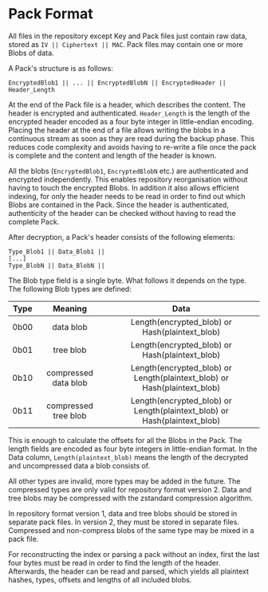 # Pack Format

All files in the repository except Key and Pack files just contain raw data,
stored as `IV || Ciphertext || MAC`. Pack files may contain one or more Blobs of
data.

A Pack's structure is as follows:

`EncryptedBlob1 || ... || EncryptedBlobN || EncryptedHeader || Header_Length`

At the end of the Pack file is a header, which describes the content. The header
is encrypted and authenticated. `Header_Length` is the length of the encrypted
header encoded as a four byte integer in little-endian encoding. Placing the
header at the end of a file allows writing the blobs in a continuous stream as
soon as they are read during the backup phase. This reduces code complexity and
avoids having to re-write a file once the pack is complete and the content and
length of the header is known.

All the blobs (`EncryptedBlob1`, `EncryptedBlobN` etc.) are authenticated and
encrypted independently. This enables repository reorganisation without having
to touch the encrypted Blobs. In addition it also allows efficient indexing, for
only the header needs to be read in order to find out which Blobs are contained
in the Pack. Since the header is authenticated, authenticity of the header can
be checked without having to read the complete Pack.

After decryption, a Pack's header consists of the following elements:

```text
Type_Blob1 || Data_Blob1 ||
[...]
Type_BlobN || Data_BlobN ||
```

The Blob type field is a single byte. What follows it depends on the type. The
following Blob types are defined:

| Type |       Meaning        |                                   Data                                   |
| :--: | :------------------: | :----------------------------------------------------------------------: |
| 0b00 |      data blob       |              Length(encrypted_blob) or Hash(plaintext_blob)              |
| 0b01 |      tree blob       |              Length(encrypted_blob) or Hash(plaintext_blob)              |
| 0b10 | compressed data blob | Length(encrypted_blob) or Length(plaintext_blob) or Hash(plaintext_blob) |
| 0b11 | compressed tree blob | Length(encrypted_blob) or Length(plaintext_blob) or Hash(plaintext_blob) |

This is enough to calculate the offsets for all the Blobs in the Pack. The
length fields are encoded as four byte integers in little-endian format. In the
Data column, `Length(plaintext_blob)` means the length of the decrypted and
uncompressed data a blob consists of.

All other types are invalid, more types may be added in the future. The
compressed types are only valid for repository format version 2. Data and tree
blobs may be compressed with the zstandard compression algorithm.

In repository format version 1, data and tree blobs should be stored in separate
pack files. In version 2, they must be stored in separate files. Compressed and
non-compress blobs of the same type may be mixed in a pack file.

For reconstructing the index or parsing a pack without an index, first the last
four bytes must be read in order to find the length of the header. Afterwards,
the header can be read and parsed, which yields all plaintext hashes, types,
offsets and lengths of all included blobs.
